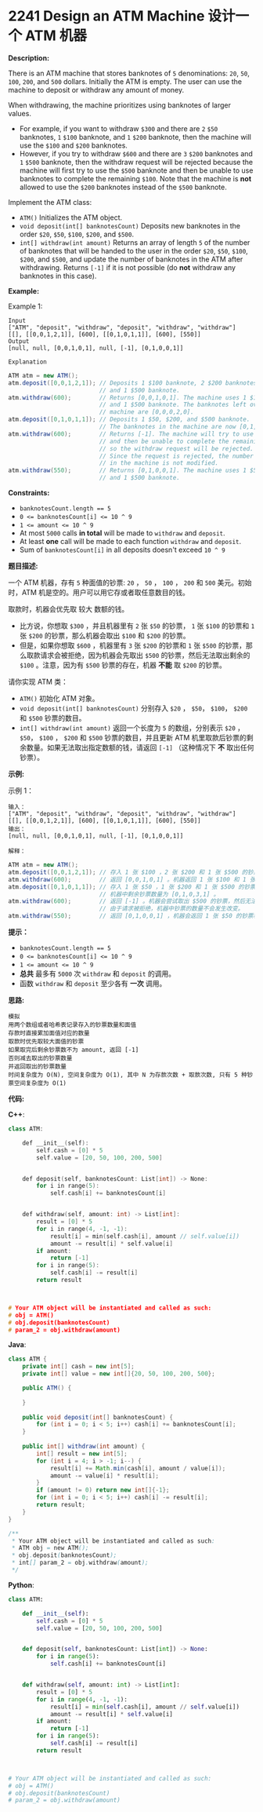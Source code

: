 # 2241 Design an ATM Machine 设计一个 ATM 机器

__Description:__

There is an ATM machine that stores banknotes of `5` denominations: `20`, `50`, `100`, `200`, and `500` dollars. Initially the ATM is empty. The user can use the machine to deposit or withdraw any amount of money.

When withdrawing, the machine prioritizes using banknotes of larger values.

- For example, if you want to withdraw `$300` and there are `2` `$50` banknotes, `1` `$100` banknote, and `1` `$200` banknote, then the machine will use the `$100` and `$200` banknotes.
- However, if you try to withdraw `$600` and there are `3` `$200` banknotes and `1` `$500` banknote, then the withdraw request will be rejected because the machine will first try to use the `$500` banknote and then be unable to use banknotes to complete the remaining `$100`. Note that the machine is __not__ allowed to use the `$200` banknotes instead of the `$500` banknote.

Implement the ATM class:

- `ATM()` Initializes the ATM object.
- `void deposit(int[] banknotesCount)` Deposits new banknotes in the order `$20`, `$50`, `$100`, `$200`, and `$500`.
- `int[] withdraw(int amount)` Returns an array of length `5` of the number of banknotes that will be handed to the user in the order `$20`, `$50`, `$100`, `$200`, and `$500`, and update the number of banknotes in the ATM after withdrawing. Returns `[-1]` if it is not possible (do __not__ withdraw any banknotes in this case).

__Example:__

Example 1:

```text
Input
["ATM", "deposit", "withdraw", "deposit", "withdraw", "withdraw"]
[[], [[0,0,1,2,1]], [600], [[0,1,0,1,1]], [600], [550]]
Output
[null, null, [0,0,1,0,1], null, [-1], [0,1,0,0,1]]

Explanation
```

```Java
ATM atm = new ATM();
atm.deposit([0,0,1,2,1]); // Deposits 1 $100 banknote, 2 $200 banknotes,
                          // and 1 $500 banknote.
atm.withdraw(600);        // Returns [0,0,1,0,1]. The machine uses 1 $100 banknote
                          // and 1 $500 banknote. The banknotes left over in the
                          // machine are [0,0,0,2,0].
atm.deposit([0,1,0,1,1]); // Deposits 1 $50, $200, and $500 banknote.
                          // The banknotes in the machine are now [0,1,0,3,1].
atm.withdraw(600);        // Returns [-1]. The machine will try to use a $500 banknote
                          // and then be unable to complete the remaining $100,
                          // so the withdraw request will be rejected.
                          // Since the request is rejected, the number of banknotes
                          // in the machine is not modified.
atm.withdraw(550);        // Returns [0,1,0,0,1]. The machine uses 1 $50 banknote
                          // and 1 $500 banknote.
```

__Constraints:__

- `banknotesCount.length == 5`
- `0 <= banknotesCount[i] <= 10 ^ 9`
- `1 <= amount <= 10 ^ 9`
- At most `5000` calls __in total__ will be made to `withdraw` and `deposit`.
- At least __one__ call will be made to each function `withdraw` and `deposit`.
- Sum of `banknotesCount[i]` in all deposits doesn't exceed `10 ^ 9`

__题目描述:__

一个 ATM 机器，存有 `5` 种面值的钞票: `20` ， `50` ， `100` ， `200` 和 `500` 美元。初始时，ATM 机是空的。用户可以用它存或者取任意数目的钱。

取款时，机器会优先取 较大 数额的钱。

- 比方说，你想取 `$300` ，并且机器里有 `2` 张 `$50` 的钞票， `1` 张 `$100` 的钞票和 `1` 张 `$200` 的钞票，那么机器会取出 `$100` 和 `$200` 的钞票。
- 但是，如果你想取 `$600` ，机器里有 `3` 张 `$200` 的钞票和 `1` 张 `$500` 的钞票，那么取款请求会被拒绝，因为机器会先取出 `$500` 的钞票，然后无法取出剩余的 `$100` 。注意，因为有 `$500` 钞票的存在，机器 __不能__ 取 `$200` 的钞票。

请你实现 ATM 类：

- `ATM()` 初始化 ATM 对象。
- `void deposit(int[] banknotesCount)` 分别存入 `$20` ， `$50`， `$100`， `$200` 和 `$500` 钞票的数目。
- `int[] withdraw(int amount)` 返回一个长度为 `5` 的数组，分别表示 `$20` ， `$50`， `$100` ， `$200` 和 `$500` 钞票的数目，并且更新 ATM 机里取款后钞票的剩余数量。如果无法取出指定数额的钱，请返回 `[-1]` （这种情况下 __不__ 取出任何钞票）。

__示例:__

示例 1：

```text
输入：
["ATM", "deposit", "withdraw", "deposit", "withdraw", "withdraw"]
[[], [[0,0,1,2,1]], [600], [[0,1,0,1,1]], [600], [550]]
输出：
[null, null, [0,0,1,0,1], null, [-1], [0,1,0,0,1]]

解释：
```

```Java
ATM atm = new ATM();
atm.deposit([0,0,1,2,1]); // 存入 1 张 $100 ，2 张 $200 和 1 张 $500 的钞票。
atm.withdraw(600);        // 返回 [0,0,1,0,1] 。机器返回 1 张 $100 和 1 张 $500 的钞票。机器里剩余钞票的数量为 [0,0,0,2,0] 。
atm.deposit([0,1,0,1,1]); // 存入 1 张 $50 ，1 张 $200 和 1 张 $500 的钞票。
                          // 机器中剩余钞票数量为 [0,1,0,3,1] 。
atm.withdraw(600);        // 返回 [-1] 。机器会尝试取出 $500 的钞票，然后无法得到剩余的 $100 ，所以取款请求会被拒绝。
                          // 由于请求被拒绝，机器中钞票的数量不会发生改变。
atm.withdraw(550);        // 返回 [0,1,0,0,1] ，机器会返回 1 张 $50 的钞票和 1 张 $500 的钞票。
```

__提示：__

- `banknotesCount.length == 5`
- `0 <= banknotesCount[i] <= 10 ^ 9`
- `1 <= amount <= 10 ^ 9`
- __总共__ 最多有 `5000` 次 `withdraw` 和 `deposit` 的调用。
- 函数 `withdraw` 和 `deposit` 至少各有 __一次__ 调用。

__思路:__

```text
模拟
用两个数组或者哈希表记录存入的钞票数量和面值
存款时直接累加面值对应的数量
取款时优先取较大面值的钞票
如果取完后剩余钞票数不为 amount, 返回 [-1]
否则减去取出的钞票数量
并返回取出的钞票数量
时间复杂度为 O(N), 空间复杂度为 O(1), 其中 N 为存款次数 + 取款次数, 只有 5 种钞票空间复杂度为 O(1)
```

__代码:__

__C++__:

```C++
class ATM:

    def __init__(self):
        self.cash = [0] * 5
        self.value = [20, 50, 100, 200, 500]


    def deposit(self, banknotesCount: List[int]) -> None:
        for i in range(5):
            self.cash[i] += banknotesCount[i]


    def withdraw(self, amount: int) -> List[int]:
        result = [0] * 5
        for i in range(4, -1, -1):
            result[i] = min(self.cash[i], amount // self.value[i])
            amount -= result[i] * self.value[i]
        if amount:
            return [-1]
        for i in range(5):
            self.cash[i] -= result[i]
        return result



# Your ATM object will be instantiated and called as such:
# obj = ATM()
# obj.deposit(banknotesCount)
# param_2 = obj.withdraw(amount)
```

__Java__:

```Java
class ATM {
    private int[] cash = new int[5];
    private int[] value = new int[]{20, 50, 100, 200, 500};

    public ATM() {
        
    }
    
    public void deposit(int[] banknotesCount) {
        for (int i = 0; i < 5; i++) cash[i] += banknotesCount[i];
    }
    
    public int[] withdraw(int amount) {
        int[] result = new int[5];
        for (int i = 4; i > -1; i--) {
            result[i] += Math.min(cash[i], amount / value[i]);
            amount -= value[i] * result[i];
        }
        if (amount != 0) return new int[]{-1};
        for (int i = 0; i < 5; i++) cash[i] -= result[i];
        return result;
    }
}

/**
 * Your ATM object will be instantiated and called as such:
 * ATM obj = new ATM();
 * obj.deposit(banknotesCount);
 * int[] param_2 = obj.withdraw(amount);
 */
```

__Python__:

```Python
class ATM:

    def __init__(self):
        self.cash = [0] * 5
        self.value = [20, 50, 100, 200, 500]


    def deposit(self, banknotesCount: List[int]) -> None:
        for i in range(5):
            self.cash[i] += banknotesCount[i]


    def withdraw(self, amount: int) -> List[int]:
        result = [0] * 5
        for i in range(4, -1, -1):
            result[i] = min(self.cash[i], amount // self.value[i])
            amount -= result[i] * self.value[i]
        if amount:
            return [-1]
        for i in range(5):
            self.cash[i] -= result[i]
        return result



# Your ATM object will be instantiated and called as such:
# obj = ATM()
# obj.deposit(banknotesCount)
# param_2 = obj.withdraw(amount)
```
